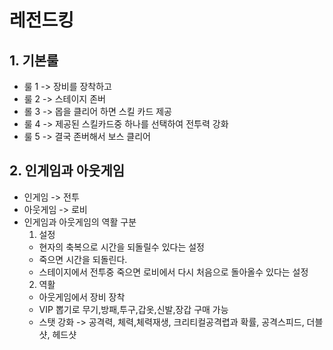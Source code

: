 # 레전드킹
## 1. 기본룰
- 룰 1 -> 장비를 장착하고
- 룰 2 -> 스테이지 존버
- 롤 3 -> 몹을 클리어 하면 스킬 카드 제공
- 룰 4 -> 제공된 스킬카드중 하나를 선택하여 전투력 강화
- 룰 5 -> 결국 존버해서 보스 클리어

## 2. 인게임과 아웃게임
- 인게임 -> 전투
- 아웃게임 -> 로비
- 인게임과 아웃게임의 역활 구분
  1) 설정 
    - 현자의 축복으로 시간을 되돌릴수 있다는 설정 
    - 죽으면 시간을 되돌린다.
    - 스테이지에서 전투중 죽으면 로비에서 다시 처음으로 돌아올수 있다는 설정
  2) 역활
    - 아웃게임에서 장비 장착  
    - VIP 뽑기로 무기,방패,투구,갑옷,신발,장갑 구매 가능
    - 스탯 강화 -> 공격력, 체력,체력재생, 크리티컬공격렵과 확률, 공격스피드, 더블샷, 헤드샷










